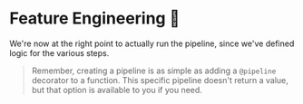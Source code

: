# Feature Engineering 🧪

We're now at the right point to actually run the pipeline, since we've defined logic for the various steps.

> Remember, creating a pipeline is as simple as adding a `@pipeline` decorator to a function. This specific pipeline doesn't return a value, but that option is available to you if you need.
